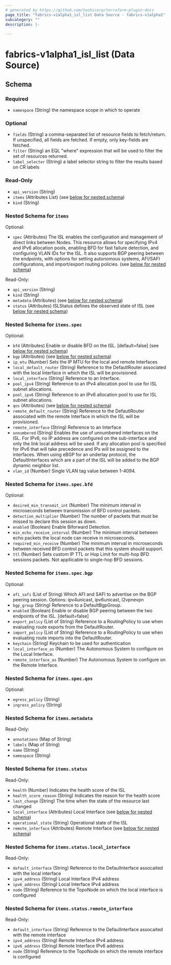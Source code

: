 ```yaml
---
# generated by https://github.com/hashicorp/terraform-plugin-docs
page_title: "fabrics-v1alpha1_isl_list Data Source - fabrics-v1alpha1"
subcategory: ""
description: |-
  
---
```


# fabrics-v1alpha1_isl_list (Data Source)





<!-- schema generated by tfplugindocs -->
## Schema

### Required

- `namespace` (String) the namespace scope in which to operate

### Optional

- `fields` (String) a comma-separated list of resource fields to fetch/return.  If unspecified, all fields are fetched.  If empty, only key-fields are fetched.
- `filter` (String) an EQL "where" expression that will be used to filter the set of resources returned.
- `label_selector` (String) a label selector string to filter the results based on CR labels

### Read-Only

- `api_version` (String)
- `items` (Attributes List) (see [below for nested schema](#nestedatt--items))
- `kind` (String)

<a id="nestedatt--items"></a>
### Nested Schema for `items`

Optional:

- `spec` (Attributes) The ISL enables the configuration and management of direct links between Nodes. This resource allows for specifying IPv4 and IPv6 allocation pools, enabling BFD for fast failure detection, and configuring VLAN IDs for the ISL. It also supports BGP peering between the endpoints, with options for setting autonomous systems, AFI/SAFI configurations, and import/export routing policies. (see [below for nested schema](#nestedatt--items--spec))

Read-Only:

- `api_version` (String)
- `kind` (String)
- `metadata` (Attributes) (see [below for nested schema](#nestedatt--items--metadata))
- `status` (Attributes) ISLStatus defines the observed state of ISL (see [below for nested schema](#nestedatt--items--status))

<a id="nestedatt--items--spec"></a>
### Nested Schema for `items.spec`

Optional:

- `bfd` (Attributes) Enable or disable BFD on the ISL. [default=false] (see [below for nested schema](#nestedatt--items--spec--bfd))
- `bgp` (Attributes) (see [below for nested schema](#nestedatt--items--spec--bgp))
- `ip_mtu` (Number) Sets the IP MTU for the local and remote Interfaces
- `local_default_router` (String) Reference to the DefautlRouter associated with the local Interface in which the ISL will be provisioned.
- `local_interface` (String) Reference to an Interface.
- `pool_ipv4` (String) Reference to an IPv4 allocation pool to use for ISL subnet allocations.
- `pool_ipv6` (String) Reference to an IPv6 allocation pool to use for ISL subnet allocations.
- `qos` (Attributes) (see [below for nested schema](#nestedatt--items--spec--qos))
- `remote_default_router` (String) Reference to the DefautlRouter associated with the remote Interface in which the ISL will be provisioned.
- `remote_interface` (String) Reference to an Interface
- `unnumbered` (String) Enables the use of unnumbered interfaces on the ISL. For IPv6, no IP address are configured on the sub-interface and only the link local address will be used. If any allocation pool is specified for IPv6 that will take precedence and IPs will be assigned to the interfaces.  When using eBGP for an underlay protocol, the DefaultInterfaces which are a part of the ISL will be added to the BGP dynamic neighbor list.
- `vlan_id` (Number) Single VLAN tag value between 1-4094.

<a id="nestedatt--items--spec--bfd"></a>
### Nested Schema for `items.spec.bfd`

Optional:

- `desired_min_transmit_int` (Number) The minimum interval in microseconds between transmission of BFD control packets.
- `detection_multiplier` (Number) The number of packets that must be missed to declare this session as down.
- `enabled` (Boolean) Enable Biforward Detection.
- `min_echo_receive_interval` (Number) The minimum interval between echo packets the local node can receive in microseconds.
- `required_min_receive` (Number) The minimum interval in microseconds between received BFD control packets that this system should support.
- `ttl` (Number) Sets custom IP TTL or Hop Limit for multi-hop BFD sessions packets. Not appllicable to single-hop BFD sessions.


<a id="nestedatt--items--spec--bgp"></a>
### Nested Schema for `items.spec.bgp`

Optional:

- `afi_safi` (List of String) Which AFI and SAFI to advertise on the BGP peering session. Options: ipv4unicast, ipv6unicast, l2vpnevpn
- `bgp_group` (String) Reference to a DefaultBgpGroup.
- `enabled` (Boolean) Enable or disable BGP peering between the two endpoints of the ISL. [default=false]
- `export_policy` (List of String) Reference to a RoutingPolicy to use when evaluating route exports from the DefaultRouter.
- `import_policy` (List of String) Reference to a RoutingPolicy to use when evaluating route imports into the DefaultRouter.
- `keychain` (String) Keychain to be used for authentication
- `local_interface_as` (Number) The Autonomous System to configure on the Local Interface.
- `remote_interface_as` (Number) The Autonomous System to configure on the Remote Interface.


<a id="nestedatt--items--spec--qos"></a>
### Nested Schema for `items.spec.qos`

Optional:

- `egress_policy` (String)
- `ingress_policy` (String)



<a id="nestedatt--items--metadata"></a>
### Nested Schema for `items.metadata`

Read-Only:

- `annotations` (Map of String)
- `labels` (Map of String)
- `name` (String)
- `namespace` (String)


<a id="nestedatt--items--status"></a>
### Nested Schema for `items.status`

Read-Only:

- `health` (Number) Indicates the health score of the ISL
- `health_score_reason` (String) Indicates the reason for the health score
- `last_change` (String) The time when the state of the resource last changed
- `local_interface` (Attributes) Local Interface (see [below for nested schema](#nestedatt--items--status--local_interface))
- `operational_state` (String) Operational state of the ISL
- `remote_interface` (Attributes) Remote Interface (see [below for nested schema](#nestedatt--items--status--remote_interface))

<a id="nestedatt--items--status--local_interface"></a>
### Nested Schema for `items.status.local_interface`

Read-Only:

- `default_interface` (String) Reference to the DefaulInterface assocaited with the local interface
- `ipv4_address` (String) Local Interface IPv4 address
- `ipv6_address` (String) Local Interface IPv4 address
- `node` (String) Reference to the TopoNode on which the local interface is configured


<a id="nestedatt--items--status--remote_interface"></a>
### Nested Schema for `items.status.remote_interface`

Read-Only:

- `default_interface` (String) Reference to the DefaulInterface assocaited with the remote interface
- `ipv4_address` (String) Remote Interface IPv4 address
- `ipv6_address` (String) Remote Interface IPv6 address
- `node` (String) Reference to the TopoNode on which the remote interface is configured
